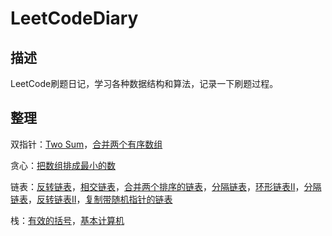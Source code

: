 # LeetCodeDiary
## 描述

LeetCode刷题日记，学习各种数据结构和算法，记录一下刷题过程。

## 整理

双指针：[Two Sum](./notes/medium/两数和.md)，[合并两个有序数组](./notes/easy/合并两个有序数组.md)

贪心：[把数组排成最小的数](./notes/medium/把数组排成最小的数.md)

链表：[反转链表](./notes/easy/反转链表.md)，[相交链表](./notes/easy/相交链表.md)，[合并两个排序的链表](./notes/easy/合并两个排序的链表.md)，[分隔链表](./notes/medium/分隔链表.md)，[环形链表II](./notes/medium/环形链表II.md)，[分隔链表](./notes/medium/分隔链表.md)，[反转链表II](./notes/medium/反转链表II.md)，[复制带随机指针的链表](./notes/medium/复制带随机指针的链表.md)

栈：[有效的括号](./notes/easy/有效的括号.md)，[基本计算机](./notes/hard/基本计算机.md)
